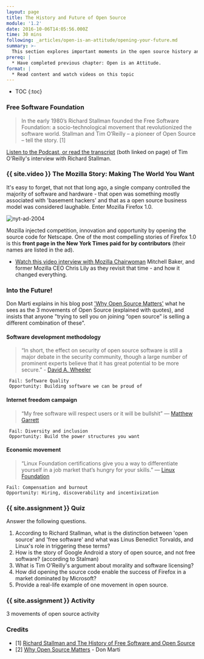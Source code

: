 ```yaml
---
layout: page
title: The History and Future of Open Source
module: '1.2'
date: 2016-10-06T14:05:56.000Z
time: 30 mins
following: _articles/open-is-an-attitude/opening-your-future.md
summary: >-
  This section explores important moments in the open source history and it's influence on the rich ecosystem we see today.
prereq: |
  * Have completed previous chapter: Open is an Attitude.
format: |
  * Read content and watch videos on this topic
---
```


* TOC
{:toc}

### Free Software Foundation

> In the early 1980’s Richard Stallman founded the Free Software Foundation: a socio-technological movement that revolutionized the software world. Stallman and Tim O’Reilly – a pioneer of Open Source – tell the story. [1]

[Listen to the Podcast, or read the transcript](http://www.cmpod.net/all-transcripts/history-open-source-free-software-text/) (both linked on page) of Tim O'Reilly's interview with Richard Stallman.

### {{ site.video }} The Mozilla Story: Making The World You Want

It's easy to forget, that not that long ago, a single company controlled the majority of software and hardware - that open was something mostly associated with 'basement hackers' and that as a open source business model was considered laughable.   Enter Mozilla Firefox 1.0.

![nyt-ad-2004]({{site.baseurl}}/img/nyt_ad_2004.png)

Mozilla injected competition, innovation and opportunity by opening the source code for Netscape.  One of the most compelling stories of Firefox 1.0 is this **front page in the New York Times paid for by contributors** (their names are listed in the ad).

* [Watch this video interview with Mozilla Chairwoman](https://techcrunch.com/2015/09/16/the-mozilla-story-making-the-world-you-want/) Mitchell Baker, and former Mozilla CEO Chris Lily as they revisit that time - and how it changed everything.

### Into the Future!
Don Marti explains in his blog post ['Why Open Source Matters'](https://blog.zgp.org/misc/why-open-source-matters/) what he sees as the 3 movements of Open Source (explained with quotes), and insists that anyone "trying to sell you on joining “open source” is selling a different combination of these".


#### Software development methodology
> “In short, the effect on security of open source software is still a major debate in the security community, though a large number of prominent experts believe that it has great potential to be more secure.” -  [David A. Wheeler](https://www.dwheeler.com/secure-programs/Secure-Programs-HOWTO/open-source-security.html)
>  
     Fail: Software Quality
     Opportunity: Building software we can be proud of

#### Internet freedom campaign
> “My free software will respect users or it will be bullshit” — [Matthew Garrett](https://mjg59.dreamwidth.org/32686.html)
>  
     Fail: Diversity and inclusion
     Opportunity: Build the power structures you want

#### Economic movement

> “Linux Foundation certifications give you a way to differentiate yourself in a job market that’s hungry for your skills.” — [Linux Foundation](https://training.linuxfoundation.org/certification)
>
    Fail: Compensation and burnout
    Opportunity: Hiring, discoverability and incentivization


### {{ site.assignment }}  Quiz

Answer the following questions.

1. According to Richard Stallman, what is the distinction between 'open source' and 'free software' and what was Linus Benedict Torvalds, and Linux's role in triggering these terms?
3. How is the story of Google Android a story of open source, and not free software?  (according to Stalman)
4. What is Tim O'Reilly's argument about morality and software licensing?
5. How did opening the source code enable the success of Firefox in a market dominated by Microsoft?
6. Provide a real-life example of one movement in open source.

### {{ site.assignment }}  Activity

3 movements of open source  activity

### Credits

- [1] [Richard Stallman and The History of Free Software and Open Source](http://www.cmpod.net/all-transcripts/history-open-source-free-software-text/)
- [2] [Why Open Source Matters](https://blog.zgp.org/misc/why-open-source-matters/) - Don Marti
